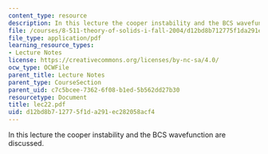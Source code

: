 ```yaml
---
content_type: resource
description: In this lecture the cooper instability and the BCS wavefunction are discussed.
file: /courses/8-511-theory-of-solids-i-fall-2004/d12bd8b712775f1da291ec282058acf4_lec22.pdf
file_type: application/pdf
learning_resource_types:
- Lecture Notes
license: https://creativecommons.org/licenses/by-nc-sa/4.0/
ocw_type: OCWFile
parent_title: Lecture Notes
parent_type: CourseSection
parent_uid: c7c5bcee-7362-6f08-b1ed-5b562dd27b30
resourcetype: Document
title: lec22.pdf
uid: d12bd8b7-1277-5f1d-a291-ec282058acf4
---
```

In this lecture the cooper instability and the BCS wavefunction are discussed.